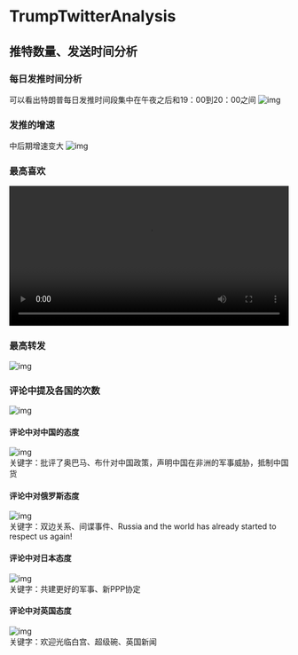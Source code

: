 # TrumpTwitterAnalysis
## 推特数量、发送时间分析

### 每日发推时间分析
可以看出特朗普每日发推时间段集中在午夜之后和19：00到20：00之间
![img](./img/发推时间.png)
<br>

### 发推的增速
中后期增速变大
![img](./img/发推增速.png)
<br>

### 最高喜欢
<video style="width:100%" controls>
  <source src="./img/FraudNewsCNN FNN.mp4" type="video/mp4">
Your browser does not support the video tag.
</video>
<br>

### 最高转发
![img](./img/最高喜欢.png)
<br>

### 评论中提及各国的次数
![img](./img/各国占比.png)
<br>

#### 评论中对中国的态度
![img](./img/对中国态度.png)
<br>
关键字：批评了奥巴马、布什对中国政策，声明中国在非洲的军事威胁，抵制中国货
<br>

#### 评论中对俄罗斯态度
![img](./img/对俄罗斯态度.png)
<br>
关键字：双边关系、间谍事件、Russia and the world has already started to respect us again!
<br>

#### 评论中对日本态度
![img](./img/对日本态度.png)
<br>
关键字：共建更好的军事、新PPP协定
<br>

#### 评论中对英国态度
![img](./img/对英国态度.png)
<br>
关键字：欢迎光临白宫、超级碗、英国新闻
<br>

